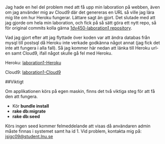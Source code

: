 Jag hade en hel del problem med att få upp min laboration på webben, även om jag använder mig av Cloud9 där det genereras en URL så ville jag lära mig lite om hur Heroku fungerar. Lättare sagt än gjort.
Det slutade med att jag gjorde om hela min laboration, och fick på så sätt göra ett nytt repo, så för original commits kolla gärna [1dv450-laboration1 repository](https://github.com/JuliaSivartsson/1dv450laboration1-cloud9).

Vad jag gjort efter att jag flyttade över koden var att ändra databas från mysql till postsql då Heroku inte verkade godkänna något annat (jag fick det inte att fungera i alla fall).
Så jag kommer här nedan att länka till Heroku url-en samt Cloud9, ifall något skulle gå fel med Heroku.

Heroku: [laboration1-Heroku](https://evening-wildwood-30690.herokuapp.com)

Cloud9: [laboration1-Cloud9](https://testforheroku-juliasivartsson.c9users.io/)

##Viktigt

Om applikationen körs på egen maskin, finns det två viktiga steg för att få den att fungera.
* Kör **bundle install**
* **rake db:migrate**
* **rake db:seed**

Körs ingen seed kommer felmeddelande att visas då användaren admin måste finnas i systemet samt ha id 1.
Vid problem, kontakta mig på: jsigc09@student.lnu.se
